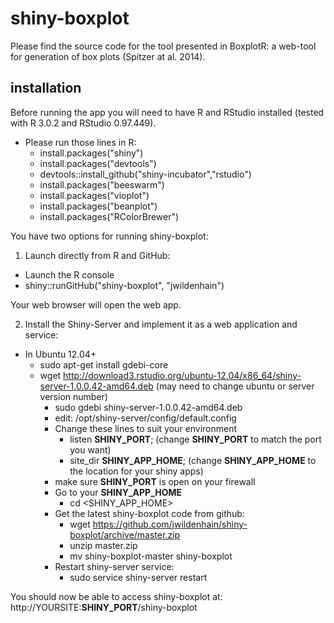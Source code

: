 shiny-boxplot
=============

Please find the source code for the tool presented in BoxplotR: a web-tool for generation of box plots (Spitzer at al. 2014).

installation
------------

Before running the app you will need to have R and RStudio installed (tested with R 3.0.2 and RStudio 0.97.449).

- Please run those lines in R:
  - install.packages("shiny")
  - install.packages("devtools")
  - devtools::install_github("shiny-incubator","rstudio")
  - install.packages("beeswarm")
  - install.packages("vioplot")
  - install.packages("beanplot")
  - install.packages("RColorBrewer")
  
You have two options for running shiny-boxplot:

1) Launch directly from R and GitHub:
  - Launch the R console
  - shiny::runGitHub("shiny-boxplot", "jwildenhain")
  
Your web browser will open the web app.
  
2) Install the Shiny-Server and implement it as a web application and service:
  - In Ubuntu 12.04+
    - sudo apt-get install gdebi-core
    - wget http://download3.rstudio.org/ubuntu-12.04/x86_64/shiny-server-1.0.0.42-amd64.deb (may need to change ubuntu or server version number)
		- sudo gdebi shiny-server-1.0.0.42-amd64.deb
		- edit: /opt/shiny-server/config/default.config
		- Change these lines to suit your environment
		  - listen **SHINY_PORT**; (change **SHINY_PORT** to match the port you want)
		  - site_dir **SHINY_APP_HOME**; (change **SHINY_APP_HOME** to the location for your shiny apps)
		- make sure **SHINY_PORT** is open on your firewall
		- Go to your **SHINY_APP_HOME**
		  - cd <SHINY_APP_HOME>
		- Get the latest shiny-boxplot code from github:
		  - wget https://github.com/jwildenhain/shiny-boxplot/archive/master.zip
		  - unzip master.zip
		  - mv shiny-boxplot-master shiny-boxplot
		- Restart shiny-server service:
		  - sudo service shiny-server restart

You should now be able to access shiny-boxplot at: http://YOURSITE:**SHINY_PORT**/shiny-boxplot